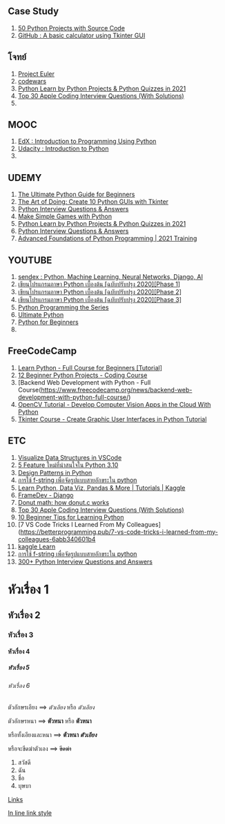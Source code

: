 
## Case Study
1. [50 Python Projects with Source Code](https://dev.to/kiransethu46/50-python-projects-with-source-code-2n7g)
2. [GitHub : A basic calculator using Tkinter GUI](https://github.com/Rogerup/Tkalc)

## โจทย์ 
1. [Project Euler](https://projecteuler.net/archives)
2. [codewars](https://www.codewars.com/kata/556deca17c58da83c00002db/train/python)
3. [Python Learn by Python Projects & Python Quizzes in 2021](https://www.udemy.com/course/the-complete-python-for-beginner-master-python-from-scratch/learn/lecture/15434760?start=0#overview)
4. [Top 30 Apple Coding Interview Questions (With Solutions)](https://betterprogramming.pub/top-30-apple-coding-interview-questions-with-solutions-19990071ebfc)
5. 


## MOOC
1. [EdX : Introduction to Programming Using Python](https://learning.edx.org/course/course-v1:UTArlingtonX+CSE1309x+1T2018/block-v1:UTArlingtonX+CSE1309x+1T2018+type@sequential+block@456ad9aaf08745e8b0319587698eb193/block-v1:UTArlingtonX+CSE1309x+1T2018+type@vertical+block@5e73bbf9a3114304bac93188a8002b07)
2. [Udacity : Introduction to Python](https://learning.edx.org/course/course-v1:UTArlingtonX+CSE1309x+1T2018/block-v1:UTArlingtonX+CSE1309x+1T2018+type@sequential+block@456ad9aaf08745e8b0319587698eb193/block-v1:UTArlingtonX+CSE1309x+1T2018+type@vertical+block@5e73bbf9a3114304bac93188a8002b07)
3. 

## UDEMY
1. [The Ultimate Python Guide for Beginners](https://www.udemy.com/course/the-ultimate-python-guide-for-beginners/learn/lecture/26286888#overview)
2. [The Art of Doing: Create 10 Python GUIs with Tkinter](https://www.udemy.com/course/the-art-of-doing-create-10-python-guis-with-tkinter-today/learn/lecture/21494484?start=0#overview)
3. [Python Interview Questions & Answers](https://www.udemy.com/course/python-interview-questions-and-answers/learn/lecture/25941186#overview)
4. [Make Simple Games with Python](https://www.udemy.com/course/make-simple-games-with-python/learn/lecture/27553464#overview)
5. [Python Learn by Python Projects & Python Quizzes in 2021](https://www.udemy.com/course/the-complete-python-for-beginner-master-python-from-scratch/learn/lecture/15434760?start=0#overview)
6. [Python Interview Questions & Answers](https://www.udemy.com/course/python-interview-questions-and-answers/learn/lecture/25941186#overview)
7. [Advanced Foundations of Python Programming | 2021 Training](https://www.udemy.com/course/advanced-foundations-of-python-programming-complete-training/learn/lecture/28083060#overview)

## YOUTUBE
1. [sendex : Python, Machine Learning, Neural Networks, Django, AI](https://www.youtube.com/c/sentdex/playlists)
2. [เขียนโปรแกรมภาษา Python เบื้องต้น [ฉบับปรับปรุง 2020][Phase 1]](https://www.youtube.com/watch?v=N1fnq4MF3AE)
3. [เขียนโปรแกรมภาษา Python เบื้องต้น [ฉบับปรับปรุง 2020][Phase 2]](https://www.youtube.com/watch?v=2_TK8JYJiwQ&t=31620s)
4. [เขียนโปรแกรมภาษา Python เบื้องต้น [ฉบับปรับปรุง 2020][Phase 3]](https://www.youtube.com/watch?v=_G-yOINsXvE)
5. [Python Programming the Series](https://www.youtube.com/playlist?list=PLXa5k-zW5T_0HoABfZADoiPbHWuZio_ib)
6. [Ultimate Python](https://www.youtube.com/c/UltimatePython)
7. [Python for Beginners](https://www.youtube.com/playlist?list=PLlrxD0HtieHhS8VzuMCfQD4uJ9yne1mE6)
8. 

## FreeCodeCamp
1. [Learn Python - Full Course for Beginners [Tutorial]](https://www.youtube.com/watch?v=rfscVS0vtbw)
2. [12 Beginner Python Projects - Coding Course](https://www.youtube.com/watch?v=8ext9G7xspg)
3. [Backend Web Development with Python - Full Course(https://www.freecodecamp.org/news/backend-web-development-with-python-full-course/)
4. [OpenCV Tutorial - Develop Computer Vision Apps in the Cloud With Python](https://www.youtube.com/watch?v=iXNsAYOTzgM)
5. [Tkinter Course - Create Graphic User Interfaces in Python Tutorial](https://www.youtube.com/watch?v=YXPyB4XeYLA)

## ETC
1. [Visualize Data Structures in VSCode](https://addyosmani.com/blog/visualize-data-structures-vscode/ "Visualize Data Structures in VSCode")
2. [5 Feature ใหม่ที่น่าสนใจใน Python 3.10](https://stackpython.co/tutorial/5-feature-python-310)
3. [Design Patterns in Python](https://refactoring.guru/design-patterns/python)
4. [การใช้ f-string เพื่อจัดรูปแบบสายอักขระใน python](https://phyblas.hinaboshi.com/20190714)
5. [Learn Python, Data Viz, Pandas & More | Tutorials | Kaggle](https://www.kaggle.com/learn)
6. [FrameDev - Django](https://www.frame-dev.com/)
7. [Donut math: how donut.c works](https://www.a1k0n.net/2011/07/20/donut-math.html)
8. [Top 30 Apple Coding Interview Questions (With Solutions)](https://betterprogramming.pub/top-30-apple-coding-interview-questions-with-solutions-19990071ebfc)
9. [10 Beginner Tips for Learning Python](https://betterprogramming.pub/10-beginner-tips-for-learning-python-2578e7f49ec8)
10. [7 VS Code Tricks I Learned From My Colleagues](https://betterprogramming.pub/7-vs-code-tricks-i-learned-from-my-colleagues-6abb340601b4
11. [kaggle Learn](https://www.kaggle.com/learn)
12. [การใช้ f-string เพื่อจัดรูปแบบสายอักขระใน python](https://phyblas.hinaboshi.com/20190714)
13. [300+ Python Interview Questions and Answers ](https://pythonawesome.com/300-python-interview-questions-and-answers/)





# หัวเรื่อง 1
## หัวเรื่อง 2
### หัวเรื่อง 3
#### หัวเรื่อง 4
##### หัวเรื่อง 5
###### หัวเรื่อง 6

ตัวอักษรเอียง ==> *ตัวเอียง* หรือ _ตัวเอียง_

ตัวอักษรหนา ==> **ตัวหนา** หรือ __ตัวหนา__

หรือทั้งเอียงและหนา ==> **ตัวหนา _ตัวเอียง_**

หรือจะขีดฆ่าตัวเอง ==> ~~ขีดฆ่า~~

1. สวัสดี
2. ฉัน
3. ชื่อ
4. บุษบา

[Links](http://www.google.com)

[In line link style](http://www.google.com "Go to Google's Homepage")
